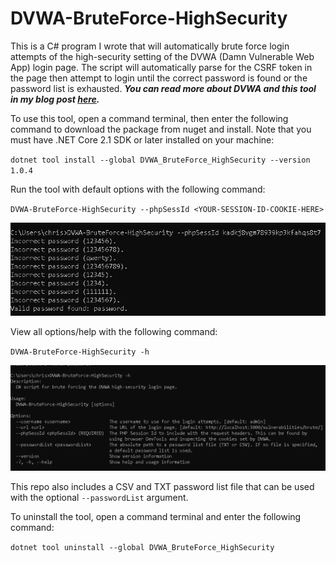 # DVWA-BruteForce-HighSecurity

This is a C# program I wrote that will automatically brute force login attempts of the high-security setting of the DVWA (Damn Vulnerable Web App) login page. The script will automatically parse for the CSRF token in the page then attempt to login until the correct password is found or the password list is exhausted. ***You can read more about DVWA and this tool in my blog post [here](https://chrisbrown1.substack.com/p/writing-a-c-cli-tool-for-dvwa-login).***

To use this tool, open a command terminal, then enter the following command to download the package from nuget and install. Note that you must have .NET Core 2.1 SDK or later installed on your machine:

`dotnet tool install --global DVWA_BruteForce_HighSecurity --version 1.0.4`

Run the tool with default options with the following command:

`DVWA-BruteForce-HighSecurity --phpSessId <YOUR-SESSION-ID-COOKIE-HERE>`

![Default command](Images/CLI-solution.png)

View all options/help with the following command:

`DVWA-BruteForce-HighSecurity -h`

![Help command](Images/CLI-Help-option.png)

This repo also includes a CSV and TXT password list file that can be used with the optional `--passwordList` argument.

To uninstall the tool, open a command terminal and enter the following command:

`dotnet tool uninstall --global DVWA_BruteForce_HighSecurity`
